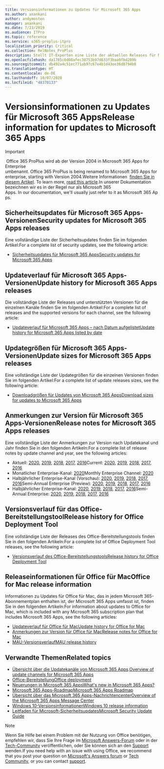 ```yaml
---
title: Versionsinformationen zu Updates für Microsoft 365 Apps
ms.author: anankani
author: andymosten
manager: anankani
ms.date: 7/23/2019
ms.audience: ITPro
ms.topic: reference
ms.service: o365-proplus-itpro
localization_priority: Critical
ms.collection: RelNotes_ProPlus
description: Stellt IT-Experten eine Liste der aktuellen Releases für Microsoft 365 Apps für jeden Updatekanal sowie Links zu Anmerkungen zur Version und zum Updateverlauf zur Verfügung.
ms.openlocfilehash: da1785c6d08afec30753b97d633f3baa9fbd209b
ms.sourcegitcommit: db492a4c51ec771ab97c67e4b1d43ee36d8794b8
ms.translationtype: HT
ms.contentlocale: de-DE
ms.lasthandoff: 10/07/2020
ms.locfileid: "48370133"
---
```

# <a name="release-information-for-updates-to-microsoft-365-apps"></a><span data-ttu-id="52c4e-103">Versionsinformationen zu Updates für Microsoft 365 Apps</span><span class="sxs-lookup"><span data-stu-id="52c4e-103">Release information for updates to Microsoft 365 Apps</span></span>


> [!IMPORTANT]
><span data-ttu-id="52c4e-104"> Office 365 ProPlus wird ab der Version 2004 in Microsoft 365 Apps for Enterprise umbenannt.</span><span class="sxs-lookup"><span data-stu-id="52c4e-104"> Office 365 ProPlus is being renamed to Microsoft 365 Apps for enterprise, starting with Version 2004.</span></span><span data-ttu-id="52c4e-105">Weitere Informationen  [finden Sie in diesem Artikel](https://go.microsoft.com/fwlink/p/?linkid=2123420).</span><span class="sxs-lookup"><span data-stu-id="52c4e-105"> To learn more, [read this article](https://go.microsoft.com/fwlink/p/?linkid=2123420).</span></span><span data-ttu-id="52c4e-106">In unserer Dokumentation bezeichnen wir es in der Regel nur als Microsoft 365 Apps.</span><span class="sxs-lookup"><span data-stu-id="52c4e-106"> In our documentation, we'll usually just refer to it as Microsoft 365 Apps.</span></span>


## <a name="security-updates-for-microsoft-365-apps-releases"></a><span data-ttu-id="52c4e-107">Sicherheitsupdates für Microsoft 365 Apps-Versionen</span><span class="sxs-lookup"><span data-stu-id="52c4e-107">Security updates for Microsoft 365 Apps releases</span></span>

<span data-ttu-id="52c4e-108">Eine vollständige Liste der Sicherheitsupdates finden Sie im folgenden Artikel:</span><span class="sxs-lookup"><span data-stu-id="52c4e-108">For a complete list of security updates, see the following article:</span></span>
 - [<span data-ttu-id="52c4e-109">Sicherheitsupdates für Microsoft 365 Apps</span><span class="sxs-lookup"><span data-stu-id="52c4e-109">Security updates for Microsoft 365 Apps</span></span>](microsoft365-apps-security-updates.md)


## <a name="update-history-for-microsoft-365-apps-releases"></a><span data-ttu-id="52c4e-110">Updateverlauf für Microsoft 365 Apps-Versionen</span><span class="sxs-lookup"><span data-stu-id="52c4e-110">Update history for Microsoft 365 Apps releases</span></span>

<span data-ttu-id="52c4e-111">Die vollständige Liste der Releases und unterstützten Versionen für die einzelnen Kanäle finden Sie im folgenden Artikel:</span><span class="sxs-lookup"><span data-stu-id="52c4e-111">For a complete list of releases and the supported versions for each channel, see the following article:</span></span>

- [<span data-ttu-id="52c4e-112">Updateverlauf für Microsoft 365 Apps – nach Datum aufgelistet</span><span class="sxs-lookup"><span data-stu-id="52c4e-112">Update history for Microsoft 365 Apps listed by date</span></span>](update-history-microsoft365-apps-by-date.md)


 ## <a name="update-sizes-for-microsoft-365-apps-releases"></a><span data-ttu-id="52c4e-113">Updategrößen für Microsoft 365 Apps-Versionen</span><span class="sxs-lookup"><span data-stu-id="52c4e-113">Update sizes for Microsoft 365 Apps releases</span></span>

<span data-ttu-id="52c4e-114">Eine vollständige Liste der Updategrößen für die einzelnen Versionen finden Sie im folgenden Artikel:</span><span class="sxs-lookup"><span data-stu-id="52c4e-114">For a complete list of update releases sizes, see the following article:</span></span>
 - [<span data-ttu-id="52c4e-115">Downloadgrößen für Updates von Microsoft 365 Apps</span><span class="sxs-lookup"><span data-stu-id="52c4e-115">Download sizes for updates to Microsoft 365 Apps</span></span>](download-sizes-microsoft365-apps-updates.md)

## <a name="release-notes-for-microsoft-365-apps-releases"></a><span data-ttu-id="52c4e-116">Anmerkungen zur Version für Microsoft 365 Apps-Versionen</span><span class="sxs-lookup"><span data-stu-id="52c4e-116">Release notes for Microsoft 365 Apps releases</span></span>

<span data-ttu-id="52c4e-117">Eine vollständige Liste der Anmerkungen zur Version nach Updatekanal und Jahr finden Sie in den folgenden Artikeln:</span><span class="sxs-lookup"><span data-stu-id="52c4e-117">For a complete list of release notes by update channel and year, see the following articles:</span></span>
 - <span data-ttu-id="52c4e-118">Aktuell: [2020](current-channel.md), [2019](monthly-channel-2019.md), [2018](monthly-channel-2018.md), [2017](monthly-channel-2017.md), [2016](monthly-channel-2016.md)</span><span class="sxs-lookup"><span data-stu-id="52c4e-118">Current: [2020](current-channel.md), [2019](monthly-channel-2019.md), [2018](monthly-channel-2018.md), [2017](monthly-channel-2017.md), [2016](monthly-channel-2016.md)</span></span>
 - <span data-ttu-id="52c4e-119">Monatlicher Enterprise-Kanal:  [2020](monthly-enterprise-channel.md)</span><span class="sxs-lookup"><span data-stu-id="52c4e-119">Monthly Enterprise Channel:  [2020](monthly-enterprise-channel.md)</span></span>
 - <span data-ttu-id="52c4e-120">Halbjährlicher Enterprise-Kanal (Vorschau): [2020](semi-annual-enterprise-channel-preview.md), [2019](semi-annual-channel-targeted-2019.md), [2018](semi-annual-channel-targeted-2018.md), [2017](semi-annual-channel-targeted-2017.md), [2016](semi-annual-channel-targeted-2016.md)</span><span class="sxs-lookup"><span data-stu-id="52c4e-120">Semi-Annual Enterprise (Preview): [2020](semi-annual-enterprise-channel-preview.md), [2019](semi-annual-channel-targeted-2019.md), [2018](semi-annual-channel-targeted-2018.md), [2017](semi-annual-channel-targeted-2017.md), [2016](semi-annual-channel-targeted-2016.md)</span></span>
 - <span data-ttu-id="52c4e-121">Halbjährlicher Enterprise-Kanal: [2020](semi-annual-enterprise-channel.md), [2019](semi-annual-channel-2019.md), [2018](semi-annual-channel-2018.md), [2017](semi-annual-channel-2017.md), [2016](semi-annual-channel-2016.md)</span><span class="sxs-lookup"><span data-stu-id="52c4e-121">Semi-Annual Enterprise: [2020](semi-annual-enterprise-channel.md), [2019](semi-annual-channel-2019.md), [2018](semi-annual-channel-2018.md), [2017](semi-annual-channel-2017.md), [2016](semi-annual-channel-2016.md)</span></span>

 ## <a name="release-history-for-office-deployment-tool"></a><span data-ttu-id="52c4e-122">Versionsverlauf für das Office-Bereitstellungstool</span><span class="sxs-lookup"><span data-stu-id="52c4e-122">Release history for Office Deployment Tool</span></span>
 <span data-ttu-id="52c4e-123">Eine vollständige Liste der Releases des Office-Bereitstellungstools finden Sie in den folgenden Artikeln:</span><span class="sxs-lookup"><span data-stu-id="52c4e-123">For a complete list of Office Deployment Tool releases, see the following article:</span></span>
 - [<span data-ttu-id="52c4e-124">Versionsverlauf des Office-Bereitstellungstools</span><span class="sxs-lookup"><span data-stu-id="52c4e-124">Release history for Office Deployment Tool</span></span>](ODT-release-history.md)

## <a name="office-for-mac-release-information"></a><span data-ttu-id="52c4e-125">Releaseinformationen für Office für Mac</span><span class="sxs-lookup"><span data-stu-id="52c4e-125">Office for Mac release information</span></span>

<span data-ttu-id="52c4e-126">Informationen zu Updates für Office für Mac, das in jedem Microsoft 365-Abonnementplan enthalten ist, der Microsoft 365 Apps umfasst ist, finden Sie in den folgenden Artikeln:</span><span class="sxs-lookup"><span data-stu-id="52c4e-126">For information about updates to Office for Mac, which is included with any Microsoft 365 subscription plan that includes Microsoft 365 Apps, see the following articles:</span></span>
 - [<span data-ttu-id="52c4e-127">Updateverlauf für Office für Mac</span><span class="sxs-lookup"><span data-stu-id="52c4e-127">Update history for Office for Mac</span></span>](update-history-office-for-mac.md)
 - [<span data-ttu-id="52c4e-128">Anmerkungen zur Version für Office für Mac</span><span class="sxs-lookup"><span data-stu-id="52c4e-128">Release notes for Office for Mac</span></span>](release-notes-office-for-mac.md)
 - [<span data-ttu-id="52c4e-129">MAU-Versionsverlauf</span><span class="sxs-lookup"><span data-stu-id="52c4e-129">MAU release history</span></span>](release-history-microsoft-autoupdate.md)


## <a name="related-topics"></a><span data-ttu-id="52c4e-130">Verwandte Themen</span><span class="sxs-lookup"><span data-stu-id="52c4e-130">Related topics</span></span>

- <span data-ttu-id="52c4e-131">[Übersicht über die Updatekanäle von Microsoft 365 Apps](https://docs.microsoft.com/DeployOffice/overview-of-update-channels-for-office-365-proplus).</span><span class="sxs-lookup"><span data-stu-id="52c4e-131">[Overview of update channels for Microsoft 365 Apps](https://docs.microsoft.com/DeployOffice/overview-of-update-channels-for-office-365-proplus)</span></span>
- [<span data-ttu-id="52c4e-132">Office-Bereitstellung</span><span class="sxs-lookup"><span data-stu-id="52c4e-132">Office deployment</span></span>](https://docs.microsoft.com/deployoffice/)
- [<span data-ttu-id="52c4e-133">Neuerungen in Microsoft 365 Apps</span><span class="sxs-lookup"><span data-stu-id="52c4e-133">What's new in Microsoft 365 Apps?</span></span>](https://support.office.com/article/95c8d81d-08ba-42c1-914f-bca4603e1426)
- [<span data-ttu-id="52c4e-134">Microsoft 365 Apps-Roadmap</span><span class="sxs-lookup"><span data-stu-id="52c4e-134">Microsoft 365 Apps Roadmap</span></span>](https://products.office.com/business/office-365-roadmap)
- [<span data-ttu-id="52c4e-135">Übersicht über das Microsoft 365 Apps-Nachrichtencenter</span><span class="sxs-lookup"><span data-stu-id="52c4e-135">Overview of the Microsoft 365 Apps Message Center</span></span>](https://support.office.com/article/38fb3333-bfcc-4340-a37b-deda509c2093)
- [<span data-ttu-id="52c4e-136">Windows 10-Versionsinformationen</span><span class="sxs-lookup"><span data-stu-id="52c4e-136">Windows 10 release information</span></span>](https://www.microsoft.com/itpro/windows-10/release-information)
- [<span data-ttu-id="52c4e-137">Leitfaden für Microsoft-Sicherheitsupdates</span><span class="sxs-lookup"><span data-stu-id="52c4e-137">Microsoft Security Update Guide</span></span>](https://portal.msrc.microsoft.com/)

> [!NOTE]
> <span data-ttu-id="52c4e-138">Wenn Sie Hilfe bei einem Problem mit der Nutzung von Office benötigen, empfehlen wir, dass Sie Ihre Frage im [Microsoft Answers-Forum](https://answers.microsoft.com/) oder in der [Tech-Community](https://techcommunity.microsoft.com/) veröffentlichen, oder Sie können sich an den [Support](https://support.microsoft.com/contactus) wenden.</span><span class="sxs-lookup"><span data-stu-id="52c4e-138">If you need help with an issue with using Office, we recommend that you post your question on [Microsoft's Answers forum](https://answers.microsoft.com/) or [Tech Community](https://techcommunity.microsoft.com/), or you can contact [support](https://support.microsoft.com/contactus).</span></span>
